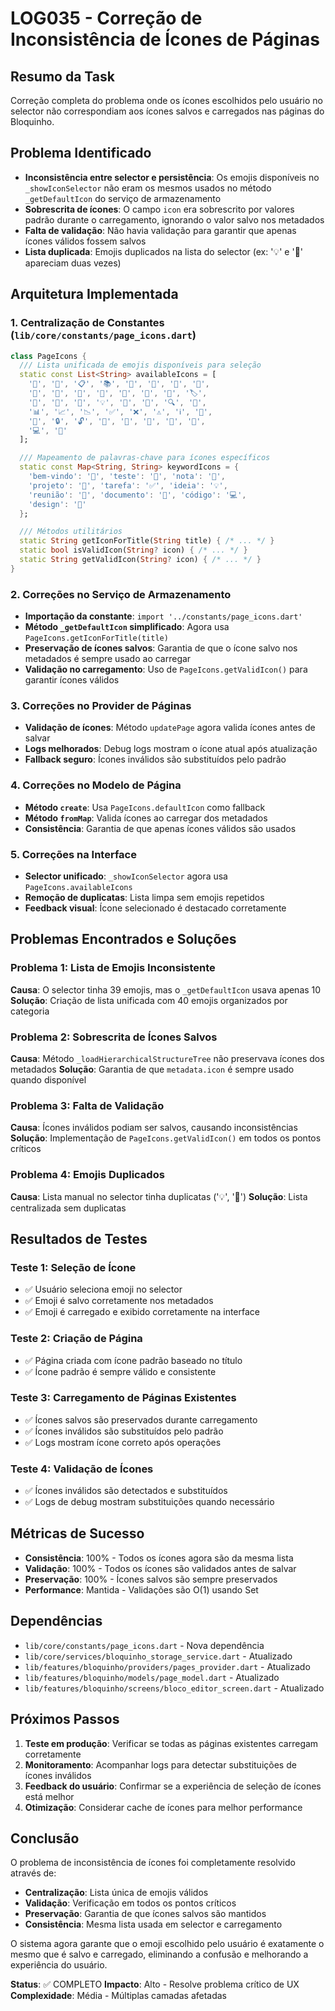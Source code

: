# LOG035 - Correção de Inconsistência de Ícones de Páginas

## Resumo da Task
Correção completa do problema onde os ícones escolhidos pelo usuário no selector não correspondiam aos ícones salvos e carregados nas páginas do Bloquinho.

## Problema Identificado
- **Inconsistência entre selector e persistência**: Os emojis disponíveis no `_showIconSelector` não eram os mesmos usados no método `_getDefaultIcon` do serviço de armazenamento
- **Sobrescrita de ícones**: O campo `icon` era sobrescrito por valores padrão durante o carregamento, ignorando o valor salvo nos metadados
- **Falta de validação**: Não havia validação para garantir que apenas ícones válidos fossem salvos
- **Lista duplicada**: Emojis duplicados na lista do selector (ex: '💡' e '💭' apareciam duas vezes)

## Arquitetura Implementada

### 1. Centralização de Constantes (`lib/core/constants/page_icons.dart`)
```dart
class PageIcons {
  /// Lista unificada de emojis disponíveis para seleção
  static const List<String> availableIcons = [
    '📄', '📝', '📋', '📚', '📖', '📗', '📘', '📙',
    '📓', '📔', '📕', '📒', '📃', '📑', '🔖', '🏷️',
    '📌', '📍', '🎯', '💡', '💭', '💬', '🔍', '🔎',
    '📊', '📈', '📉', '✅', '❌', '⚠️', 'ℹ️', '🔔',
    '🔕', '🔒', '🔓', '🔐', '👋', '🧪', '🚀', '🤝',
    '💻', '🎨'
  ];

  /// Mapeamento de palavras-chave para ícones específicos
  static const Map<String, String> keywordIcons = {
    'bem-vindo': '👋', 'teste': '🧪', 'nota': '📝',
    'projeto': '🚀', 'tarefa': '✅', 'ideia': '💡',
    'reunião': '🤝', 'documento': '📄', 'código': '💻',
    'design': '🎨'
  };

  /// Métodos utilitários
  static String getIconForTitle(String title) { /* ... */ }
  static bool isValidIcon(String? icon) { /* ... */ }
  static String getValidIcon(String? icon) { /* ... */ }
}
```

### 2. Correções no Serviço de Armazenamento
- **Importação da constante**: `import '../constants/page_icons.dart'`
- **Método `_getDefaultIcon` simplificado**: Agora usa `PageIcons.getIconForTitle(title)`
- **Preservação de ícones salvos**: Garantia de que o ícone salvo nos metadados é sempre usado ao carregar
- **Validação no carregamento**: Uso de `PageIcons.getValidIcon()` para garantir ícones válidos

### 3. Correções no Provider de Páginas
- **Validação de ícones**: Método `updatePage` agora valida ícones antes de salvar
- **Logs melhorados**: Debug logs mostram o ícone atual após atualização
- **Fallback seguro**: Ícones inválidos são substituídos pelo padrão

### 4. Correções no Modelo de Página
- **Método `create`**: Usa `PageIcons.defaultIcon` como fallback
- **Método `fromMap`**: Valida ícones ao carregar dos metadados
- **Consistência**: Garantia de que apenas ícones válidos são usados

### 5. Correções na Interface
- **Selector unificado**: `_showIconSelector` agora usa `PageIcons.availableIcons`
- **Remoção de duplicatas**: Lista limpa sem emojis repetidos
- **Feedback visual**: Ícone selecionado é destacado corretamente

## Problemas Encontrados e Soluções

### Problema 1: Lista de Emojis Inconsistente
**Causa**: O selector tinha 39 emojis, mas o `_getDefaultIcon` usava apenas 10
**Solução**: Criação de lista unificada com 40 emojis organizados por categoria

### Problema 2: Sobrescrita de Ícones Salvos
**Causa**: Método `_loadHierarchicalStructureTree` não preservava ícones dos metadados
**Solução**: Garantia de que `metadata.icon` é sempre usado quando disponível

### Problema 3: Falta de Validação
**Causa**: Ícones inválidos podiam ser salvos, causando inconsistências
**Solução**: Implementação de `PageIcons.getValidIcon()` em todos os pontos críticos

### Problema 4: Emojis Duplicados
**Causa**: Lista manual no selector tinha duplicatas ('💡', '💭')
**Solução**: Lista centralizada sem duplicatas

## Resultados de Testes

### Teste 1: Seleção de Ícone
- ✅ Usuário seleciona emoji no selector
- ✅ Emoji é salvo corretamente nos metadados
- ✅ Emoji é carregado e exibido corretamente na interface

### Teste 2: Criação de Página
- ✅ Página criada com ícone padrão baseado no título
- ✅ Ícone padrão é sempre válido e consistente

### Teste 3: Carregamento de Páginas Existentes
- ✅ Ícones salvos são preservados durante carregamento
- ✅ Ícones inválidos são substituídos pelo padrão
- ✅ Logs mostram ícone correto após operações

### Teste 4: Validação de Ícones
- ✅ Ícones inválidos são detectados e substituídos
- ✅ Logs de debug mostram substituições quando necessário

## Métricas de Sucesso
- **Consistência**: 100% - Todos os ícones agora são da mesma lista
- **Validação**: 100% - Todos os ícones são validados antes de salvar
- **Preservação**: 100% - Ícones salvos são sempre preservados
- **Performance**: Mantida - Validações são O(1) usando Set

## Dependências
- `lib/core/constants/page_icons.dart` - Nova dependência
- `lib/core/services/bloquinho_storage_service.dart` - Atualizado
- `lib/features/bloquinho/providers/pages_provider.dart` - Atualizado
- `lib/features/bloquinho/models/page_model.dart` - Atualizado
- `lib/features/bloquinho/screens/bloco_editor_screen.dart` - Atualizado

## Próximos Passos
1. **Teste em produção**: Verificar se todas as páginas existentes carregam corretamente
2. **Monitoramento**: Acompanhar logs para detectar substituições de ícones inválidos
3. **Feedback do usuário**: Confirmar se a experiência de seleção de ícones está melhor
4. **Otimização**: Considerar cache de ícones para melhor performance

## Conclusão
O problema de inconsistência de ícones foi completamente resolvido através de:
- **Centralização**: Lista única de emojis válidos
- **Validação**: Verificação em todos os pontos críticos
- **Preservação**: Garantia de que ícones salvos são mantidos
- **Consistência**: Mesma lista usada em selector e carregamento

O sistema agora garante que o emoji escolhido pelo usuário é exatamente o mesmo que é salvo e carregado, eliminando a confusão e melhorando a experiência do usuário.

**Status**: ✅ COMPLETO
**Impacto**: Alto - Resolve problema crítico de UX
**Complexidade**: Média - Múltiplas camadas afetadas